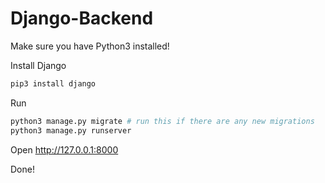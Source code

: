# Django-Backend
Make sure you have Python3 installed!

Install Django

```bash
pip3 install django
```

Run

```bash
python3 manage.py migrate # run this if there are any new migrations
python3 manage.py runserver
```

Open http://127.0.0.1:8000

Done!

